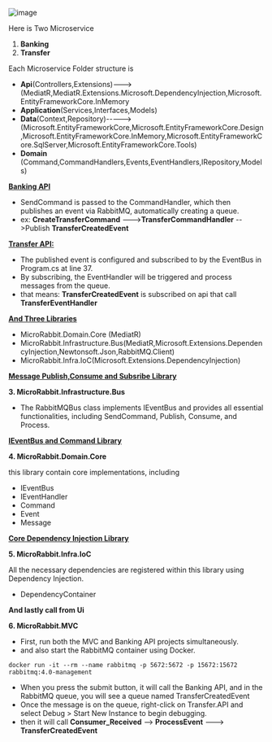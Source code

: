 ![image](https://github.com/user-attachments/assets/158f58f3-eb04-4dd2-847d-04a5a26597c4)


Here is Two Microservice
1. **Banking** 
2. **Transfer**

Each Microservice Folder structure is
- **Api**(Controllers,Extensions)--->(MediatR,MediatR.Extensions.Microsoft.DependencyInjection,Microsoft.EntityFrameworkCore.InMemory
- **Application**(Services,Interfaces,Models)
- **Data**(Context,Repository)----->(Microsoft.EntityFrameworkCore,Microsoft.EntityFrameworkCore.Design,Microsoft.EntityFrameworkCore.InMemory,Microsoft.EntityFrameworkCore.SqlServer,Microsoft.EntityFrameworkCore.Tools)
- **Domain** (Command,CommandHandlers,Events,EventHandlers,IRepository,Models)

<ins>**Banking API**</ins>
- SendCommand is passed to the CommandHandler, which then publishes an event via RabbitMQ, automatically creating a queue.
- ex: **CreateTransferCommand** --->**TransferCommandHandler** -->Publish **TransferCreatedEvent**
  
<ins> **Transfer API:** </ins>
- The published event is configured and subscribed to by the EventBus in Program.cs at line 37.
- By subscribing, the EventHandler will be triggered and process messages from the queue.
- that means: **TransferCreatedEvent** is subscribed on api that call **TransferEventHandler**

<ins> **And Three Libraries** </ins>

-   MicroRabbit.Domain.Core (MediatR)
-   MicroRabbit.Infrastructure.Bus(MediatR,Microsoft.Extensions.DependencyInjection,Newtonsoft.Json,RabbitMQ.Client)
-   MicroRabbit.Infra.IoC(Microsoft.Extensions.DependencyInjection)
   
<ins> **Message Publish,Consume and Subsribe Library** </ins>

**3. MicroRabbit.Infrastructure.Bus**

- The RabbitMQBus class implements IEventBus and provides all essential functionalities, including SendCommand, Publish, Consume, and Process.

<ins> **IEventBus and Command Library** </ins>

**4. MicroRabbit.Domain.Core**

this library contain core implementations, including

   - IEventBus
   - IEventHandler
   - Command
   - Event
   - Message

     
<ins> **Core Dependency Injection Library** </ins>

**5. MicroRabbit.Infra.IoC**

All the necessary dependencies are registered within this library using Dependency Injection.

- DependencyContainer

**And lastly call from Ui**

**6. MicroRabbit.MVC**

- First, run both the MVC and Banking API projects simultaneously.
- and also start the RabbitMQ container using Docker.
  
`docker run -it --rm --name rabbitmq -p 5672:5672 -p 15672:15672 rabbitmq:4.0-management`
- When you press the submit button, it will call the Banking API, and in the RabbitMQ queue, you will see a queue named TransferCreatedEvent
- Once the message is on the queue, right-click on Transfer.API and select Debug > Start New Instance to begin debugging.
- then it will call **Consumer_Received** --> **ProcessEvent** ---> **TransferCreatedEvent**


